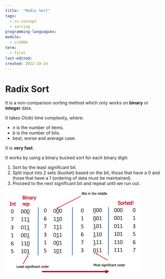 ```yaml
---
title:  "Radix Sort"
tags:
  - cs-concept
  - sorting
programming-languagues:
module:
  - cs2004
term:
  - first
last-edited:
created: 2022-10-24
---
```

# Radix Sort
It is a non-comparison sorting method which only works on **binary** or **integer** data.

It takes $O(nb)$ time complexity, where:
- $n$ is the number of items.
- $b$ is the number of bits.
- best, worse and average case.

It is **very fast**.

It works by using a binary bucked sort for each binary digit:

1. Sort by the least significant bit.
2. Split input into 2 sets (bucket) based on the bit, those that have a 0 and those that have a 1 (ordering of data must be maintained).
3. Proceed to the next significant bit and repeat until we run out.

![400](notes/images/Screenshot%202022-10-24%20at%2017.13.50.png)